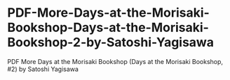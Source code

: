 # PDF-More-Days-at-the-Morisaki-Bookshop-Days-at-the-Morisaki-Bookshop-2-by-Satoshi-Yagisawa
PDF More Days at the Morisaki Bookshop (Days at the Morisaki Bookshop, #2) by Satoshi Yagisawa
